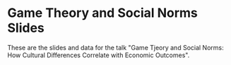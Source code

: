 # Game Theory and Social Norms Slides

These are the slides and data for the talk "Game Tjeory and Social Norms: How Cultural Differences Correlate with Economic Outcomes".
